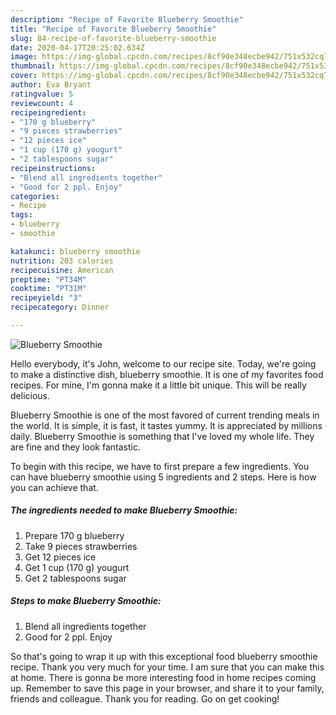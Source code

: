 ```yaml
---
description: "Recipe of Favorite Blueberry Smoothie"
title: "Recipe of Favorite Blueberry Smoothie"
slug: 84-recipe-of-favorite-blueberry-smoothie
date: 2020-04-17T20:25:02.634Z
image: https://img-global.cpcdn.com/recipes/8cf90e348ecbe942/751x532cq70/blueberry-smoothie-recipe-main-photo.jpg
thumbnail: https://img-global.cpcdn.com/recipes/8cf90e348ecbe942/751x532cq70/blueberry-smoothie-recipe-main-photo.jpg
cover: https://img-global.cpcdn.com/recipes/8cf90e348ecbe942/751x532cq70/blueberry-smoothie-recipe-main-photo.jpg
author: Eva Bryant
ratingvalue: 5
reviewcount: 4
recipeingredient:
- "170 g blueberry"
- "9 pieces strawberries"
- "12 pieces ice"
- "1 cup (170 g) yougurt"
- "2 tablespoons sugar"
recipeinstructions:
- "Blend all ingredients together"
- "Good for 2 ppl. Enjoy"
categories:
- Recipe
tags:
- blueberry
- smoothie

katakunci: blueberry smoothie 
nutrition: 203 calories
recipecuisine: American
preptime: "PT34M"
cooktime: "PT31M"
recipeyield: "3"
recipecategory: Dinner

---
```



![Blueberry Smoothie](https://img-global.cpcdn.com/recipes/8cf90e348ecbe942/751x532cq70/blueberry-smoothie-recipe-main-photo.jpg)

Hello everybody, it's John, welcome to our recipe site. Today, we're going to make a distinctive dish, blueberry smoothie. It is one of my favorites food recipes. For mine, I'm gonna make it a little bit unique. This will be really delicious.



Blueberry Smoothie is one of the most favored of current trending meals in the world. It is simple, it is fast, it tastes yummy. It is appreciated by millions daily. Blueberry Smoothie is something that I've loved my whole life. They are fine and they look fantastic.


To begin with this recipe, we have to first prepare a few ingredients. You can have blueberry smoothie using 5 ingredients and 2 steps. Here is how you can achieve that.

##### The ingredients needed to make Blueberry Smoothie:

1. Prepare 170 g blueberry
1. Take 9 pieces strawberries
1. Get 12 pieces ice
1. Get 1 cup (170 g) yougurt
1. Get 2 tablespoons sugar




##### Steps to make Blueberry Smoothie:

1. Blend all ingredients together
1. Good for 2 ppl. Enjoy




So that's going to wrap it up with this exceptional food blueberry smoothie recipe. Thank you very much for your time. I am sure that you can make this at home. There is gonna be more interesting food in home recipes coming up. Remember to save this page in your browser, and share it to your family, friends and colleague. Thank you for reading. Go on get cooking!
